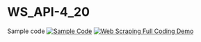 # WS_API-4_20
Sample code
[![Sample Code](https://colab.research.google.com/assets/colab-badge.svg)](https://colab.research.google.com/drive/11AKQHgXu8pF-AcaAa0tk8WiGuUk3Zy05?usp=sharing)
[![Web Scraping Full Coding Demo](https://colab.research.google.com/assets/colab-badge.svg)](https://colab.research.google.com/drive/1FcY5EyDiBRowbykQUay-idMa1PUZx1SD?usp=sharing)
